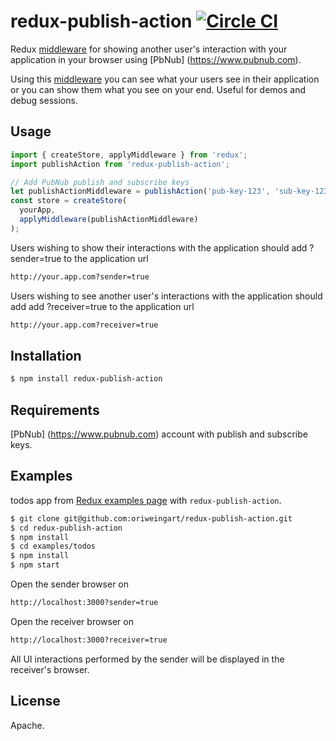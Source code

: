 # redux-publish-action [![Circle CI](https://circleci.com/gh/oriweingart/redux-publish-action/tree/master.svg?style=shield)](https://circleci.com/gh/oriweingart/redux-publish-action/tree/master)

Redux [middleware](http://redux.js.org/docs/advanced/Middleware.html) 
for showing another user's interaction with your application in your browser using [PbNub] (https://www.pubnub.com).

Using this [middleware](http://redux.js.org/docs/advanced/Middleware.html) you can see what your users see in their application or you can show them what you see on your end.
Useful for demos and debug sessions.


## Usage

```js
import { createStore, applyMiddleware } from 'redux';
import publishAction from 'redux-publish-action';

// Add PubNub publish and subscribe keys
let publishActionMiddleware = publishAction('pub-key-123', 'sub-key-123');
const store = createStore(
  yourApp,
  applyMiddleware(publishActionMiddleware)
);
```
Users wishing to show their interactions with the application should add ?sender=true to the application url
```bash
http://your.app.com?sender=true
```
Users wishing to see another user's interactions with the application should add add ?receiver=true to the application url
```bash
http://your.app.com?receiver=true
```

## Installation

```bash
$ npm install redux-publish-action
```

## Requirements

[PbNub] (https://www.pubnub.com) account with publish and subscribe keys.


## Examples

todos app from [Redux examples page](https://github.com/reactjs/redux/tree/master/examples) with ```redux-publish-action```.

```bash
$ git clone git@github.com:oriweingart/redux-publish-action.git
$ cd redux-publish-action
$ npm install
$ cd examples/todos
$ npm install
$ npm start
```
Open the sender browser on
```bash
http://localhost:3000?sender=true
```
Open the receiver browser on
```bash
http://localhost:3000?receiver=true
```
All UI interactions performed by the sender will be displayed in the receiver's browser.


## License

Apache.
